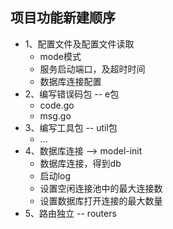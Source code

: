 ## 项目功能新建顺序
  * 1、配置文件及配置文件读取
    * mode模式
    * 服务启动端口，及超时时间
    * 数据库连接配置
  * 2、编写错误码包 -- e包
    * code.go
    * msg.go
  * 3、编写工具包 -- util包
    * ...
  * 4、数据库连接 --> model-init
    * 数据库连接，得到db
    * 启动log
    * 设置空闲连接池中的最大连接数
    * 设置数据库打开连接的最大数量
  * 5、路由独立 -- routers